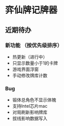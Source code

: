 # 弈仙牌记牌器


## 近期待办

### 新功能 （按优先级排序）
- 热更新（进行中）
- 只显示数量小于1的卡牌
- 游戏界面浮窗
- 手动修改牌库计数

### Bug
- 锻体总角色不显示体魄
- 支持Intel芯片mac
- 对局刷新影响牌库
- 拔线影响数据写入

